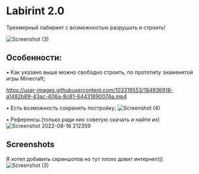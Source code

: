 
# Labirint 2.0



Трехмерный лабиринт с возможностью разрушать и строить!


![Screenshot (3)](https://user-images.githubusercontent.com/103319553/184936864-6dfb3f41-4301-4649-bca7-2dca731afb39.png)



## Особенности:
• Как указано выше можно свободно строить, по прототипу знаменитой игры Minecraft;


https://user-images.githubusercontent.com/103319553/184936918-a1482b89-43ac-406a-8c81-64431890074a.mp4


• Есть возможность сохранить постройку;
![Screenshot (4)](https://user-images.githubusercontent.com/103319553/184936958-99ece729-f079-47b1-95ff-c4cd7119f4b9.png)

• Референсы.(только ради них советую скачать и найти их)
![Screenshot 2022-08-16 212359](https://user-images.githubusercontent.com/103319553/184936976-c22a16bd-9b82-4786-ab65-d3bf952ef24b.png)


## Screenshots
Я хотел добавить скриншотов но тут плохо довит интернет(((
![Screenshot (3)](https://user-images.githubusercontent.com/103319553/184937002-d0250542-3aeb-4889-aee1-c07d0854099f.png)


